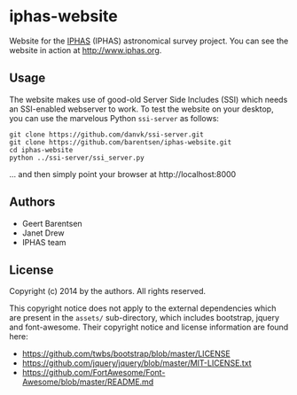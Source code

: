 iphas-website
=============

Website for the [IPHAS](http://www.iphas.org) (IPHAS) astronomical survey project.
You can see the website in action at http://www.iphas.org.


Usage
-----

The website makes use of good-old Server Side Includes (SSI) which needs an SSI-enabled webserver to work. To test the website on your desktop, you can use the marvelous Python `ssi-server` as follows:

```
git clone https://github.com/danvk/ssi-server.git
git clone https://github.com/barentsen/iphas-website.git
cd iphas-website
python ../ssi-server/ssi_server.py
```

... and then simply point your browser at http://localhost:8000

Authors
-------
* Geert Barentsen
* Janet Drew
* IPHAS team

License
-------

Copyright (c) 2014 by the authors. All rights reserved.

This copyright notice does not apply to the external dependencies 
which are present in the `assets/` sub-directory, which includes 
bootstrap, jquery and font-awesome. Their copyright notice and
license information are found here:

* https://github.com/twbs/bootstrap/blob/master/LICENSE
* https://github.com/jquery/jquery/blob/master/MIT-LICENSE.txt
* https://github.com/FortAwesome/Font-Awesome/blob/master/README.md
